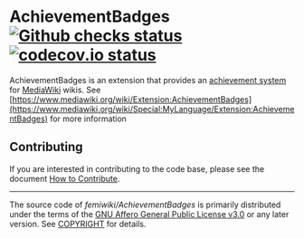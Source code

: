 # AchievementBadges [![Github checks status]][github checks link] [![codecov.io status]][codecov.io link]

AchievementBadges is an extension that provides an [achievement system] for [MediaWiki] wikis.
See [https://www.mediawiki.org/wiki/Extension:AchievementBadges](https://www.mediawiki.org/wiki/Special:MyLanguage/Extension:AchievementBadges) for more information

## Contributing

If you are interested in contributing to the code base, please see the document [How to Contribute].

---

The source code of _femiwiki/AchievementBadges_ is primarily distributed under the terms
of the [GNU Affero General Public License v3.0] or any later version. See
[COPYRIGHT] for details.

[github checks status]: https://badgen.net/github/checks/femiwiki/AchievementBadges
[github checks link]: https://github.com/femiwiki/AchievementBadges/actions
[codecov.io status]: https://badgen.net/codecov/c/github/femiwiki/AchievementBadges
[codecov.io link]: https://codecov.io/gh/femiwiki/AchievementBadges
[mediawiki]: https://www.mediawiki.org/
[achievement system]: https://en.wikipedia.org/wiki/Achievement_(video_games)
[how to contribute]: https://github.com/femiwiki/femiwiki/blob/main/how-to-contribute-to-extensions.md
[gnu affero general public license v3.0]: LICENSE
[copyright]: COPYRIGHT
